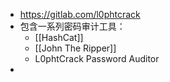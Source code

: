 - https://gitlab.com/l0phtcrack
- 包含一系列密码审计工具：
	- [[HashCat]]
	- [[John The Ripper]]
	- L0phtCrack Password Auditor
-